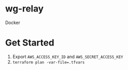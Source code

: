 # wg-relay
Docker

# Get Started
1. Export `AWS_ACCESS_KEY_ID` and `AWS_SECRET_ACCESS_KEY`
2. `terraform plan -var-file=.tfvars`
